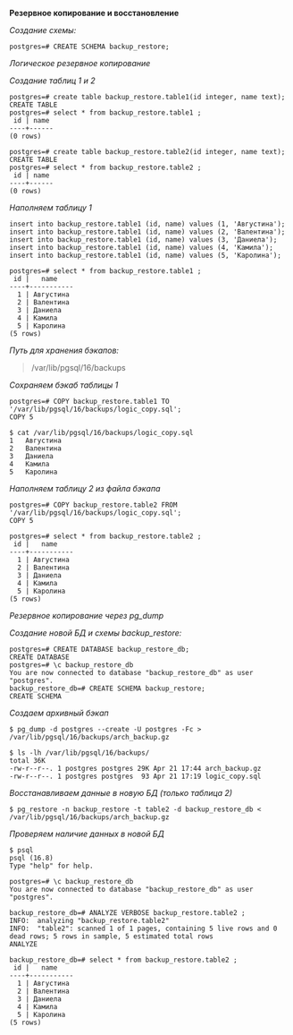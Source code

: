**Резервное копирование и восстановление**  
  
*Создание схемы:*  
```
postgres=# CREATE SCHEMA backup_restore;
```
  
*Логическое резервное копирование*  
  
*Создание таблиц 1 и 2*  
```
postgres=# create table backup_restore.table1(id integer, name text);
CREATE TABLE
postgres=# select * from backup_restore.table1 ;
 id | name 
----+------
(0 rows)

postgres=# create table backup_restore.table2(id integer, name text);
CREATE TABLE
postgres=# select * from backup_restore.table2 ;
 id | name 
----+------
(0 rows)
```
  
*Наполняем таблицу 1*  
```
insert into backup_restore.table1 (id, name) values (1, 'Августина');
insert into backup_restore.table1 (id, name) values (2, 'Валентина');
insert into backup_restore.table1 (id, name) values (3, 'Даниела');
insert into backup_restore.table1 (id, name) values (4, 'Камила');
insert into backup_restore.table1 (id, name) values (5, 'Каролина');

postgres=# select * from backup_restore.table1 ;
 id |   name    
----+-----------
  1 | Августина
  2 | Валентина
  3 | Даниела
  4 | Камила
  5 | Каролина
(5 rows)
```
  
*Путь для хранения бэкапов:*  
> /var/lib/pgsql/16/backups
  
*Сохраняем бэкаб таблицы 1*  
```
postgres=# COPY backup_restore.table1 TO '/var/lib/pgsql/16/backups/logic_copy.sql';
COPY 5

$ cat /var/lib/pgsql/16/backups/logic_copy.sql 
1	Августина
2	Валентина
3	Даниела
4	Камила
5	Каролина
```
  
*Наполняем таблицу 2 из файла бэкапа*  
```
postgres=# COPY backup_restore.table2 FROM '/var/lib/pgsql/16/backups/logic_copy.sql';
COPY 5

postgres=# select * from backup_restore.table2 ;
 id |   name    
----+-----------
  1 | Августина
  2 | Валентина
  3 | Даниела
  4 | Камила
  5 | Каролина
(5 rows)
```
  
*Резервное копирование через pg_dump*  
  
*Создание новой БД и схемы backup_restore:*  
```
postgres=# CREATE DATABASE backup_restore_db;
CREATE DATABASE
postgres=# \c backup_restore_db 
You are now connected to database "backup_restore_db" as user "postgres".
backup_restore_db=# CREATE SCHEMA backup_restore;
CREATE SCHEMA
```
  
*Создаем архивный бэкап*  
```
$ pg_dump -d postgres --create -U postgres -Fc > /var/lib/pgsql/16/backups/arch_backup.gz

$ ls -lh /var/lib/pgsql/16/backups/
total 36K
-rw-r--r--. 1 postgres postgres 29K Apr 21 17:44 arch_backup.gz
-rw-r--r--. 1 postgres postgres  93 Apr 21 17:19 logic_copy.sql
```

*Восстанавливаем данные в новую БД (только таблица 2)*  
```
$ pg_restore -n backup_restore -t table2 -d backup_restore_db < /var/lib/pgsql/16/backups/arch_backup.gz
```
  
*Проверяем наличие данных в новой БД*  
```
$ psql 
psql (16.8)
Type "help" for help.

postgres=# \c backup_restore_db 
You are now connected to database "backup_restore_db" as user "postgres".

backup_restore_db=# ANALYZE VERBOSE backup_restore.table2 ;
INFO:  analyzing "backup_restore.table2"
INFO:  "table2": scanned 1 of 1 pages, containing 5 live rows and 0 dead rows; 5 rows in sample, 5 estimated total rows
ANALYZE

backup_restore_db=# select * from backup_restore.table2 ;
 id |   name    
----+-----------
  1 | Августина
  2 | Валентина
  3 | Даниела
  4 | Камила
  5 | Каролина
(5 rows)
```
